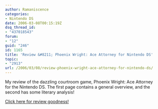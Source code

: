 ```yaml
---
author: Ramaniscence
categories:
- Nintendo DS
date: 2006-03-08T00:15:19Z
dsq_thread_id:
- "437018543"
forum:
- "12"
guid: "246"
id: 1165
title: 'Review &#8211; Phoenix Wright: Ace Attorney for Nintendo DS'
topic:
- "2913"
url: /2006/03/08/review-phoenix-wright-ace-attorney-for-nintendo-ds/
---
```


My review of the dazzling courtroom game, Phoenix Wright: Ace Attorney for the Nintendo DS. The first page contains a general overview, and the second has some literary analysis! 

<a href="modules.php?name=Content&#038;pa=showpage&#038;pid=32" target="_self">Click here for review goodness!</a>